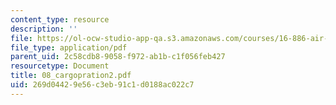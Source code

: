 ```yaml
---
content_type: resource
description: ''
file: https://ol-ocw-studio-app-qa.s3.amazonaws.com/courses/16-886-air-transportation-systems-architecting-spring-2004/269d04429e56c3eb91c1d0188ac022c7_08_cargopration2.pdf
file_type: application/pdf
parent_uid: 2c58cdb8-9058-f972-ab1b-c1f056feb427
resourcetype: Document
title: 08_cargopration2.pdf
uid: 269d0442-9e56-c3eb-91c1-d0188ac022c7
---
```

